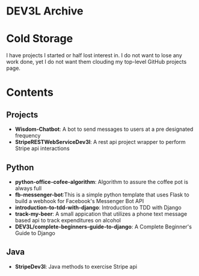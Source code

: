 # DEV3L Archive

# Cold Storage

I have projects I started or half lost interest in. I do not want to lose any work done, yet I do not want them clouding my top-level GitHub projects page.

# Contents

## Projects
* __Wisdom-Chatbot__: A bot to send messages to users at a pre designated frequency
* __StripeRESTWebServiceDev3l__: A rest api project wrapper to perform Stripe api interactions

## Python
* __python-office-cofee-algorithm__: Algorithm to assure the coffee pot is always full
* __fb-messenger-bot__:This is a simple python template that uses Flask to build a webhook for Facebook's Messenger Bot API
* __introduction-to-tdd-with-django__: Introduction to TDD with Django
* __track-my-beer__: A small appication that utilizes a phone text message based api to track expenditures on alcohol
* __DEV3L/complete-beginners-guide-to-django__: A Complete Beginner's Guide to Django

## Java
* __StripeDev3l__: Java methods to exercise Stripe api
